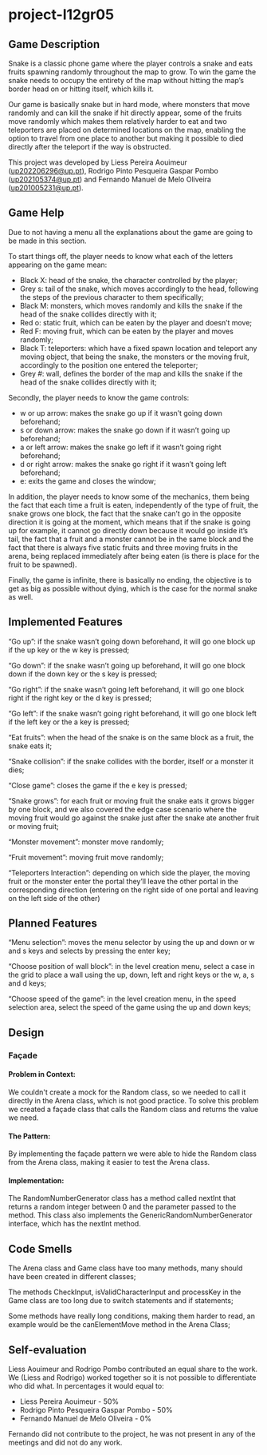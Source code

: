 # project-l12gr05

## Game Description
Snake is a classic phone game where the player controls a snake and eats fruits spawning randomly throughout the map to grow. To win the game the snake needs to occupy the entirety of the map without hitting the map’s border head on or hitting itself, which kills it.

Our game is basically snake but in hard mode, where monsters that move randomly and can kill the snake if hit directly appear, some of the fruits move randomly which makes them relatively harder to eat and two teleporters are placed on determined locations on the map, enabling the option to travel from one place to another but making it possible to died directly after the teleport if the way is obstructed.

This project was developed by Liess Pereira Aouimeur (up202206296@up.pt), Rodrigo Pinto Pesqueira Gaspar Pombo (up202105374@up.pt) and Fernando Manuel de Melo Oliveira (up201005231@up.pt).

## Game Help

Due to not having a menu all the explanations about the game are going to be made in this section.

To start things off, the player needs to know what each of the letters appearing on the game mean:
- Black X: head of the snake, the character controlled by the player;
- Grey s: tail of the snake, which moves accordingly to the head, following the steps of the previous character to them specifically;
- Black M: monsters, which moves randomly and kills the snake if the head of the snake collides directly  with it;
- Red o: static fruit, which can be eaten by the player and doesn’t move;
- Red F: moving fruit, which can be eaten by the player and moves randomly;
- Black T: teleporters: which have a fixed spawn location and teleport any moving object, that being the snake, the monsters or the moving fruit, accordingly to the position one entered the teleporter;
- Grey #: wall, defines the border of the map and kills the snake if the head of the snake collides directly with it;

Secondly, the player needs to know the game controls:
- w or up arrow: makes the snake go up if it wasn’t going down beforehand;
- s or down arrow: makes the snake go down if it wasn’t going up beforehand;
- a or left arrow: makes the snake go left if it wasn’t going right beforehand;
- d or right arrow: makes the snake go right if it wasn’t going left beforehand;
- e: exits the game and closes the window;

In addition, the player needs to know some of the mechanics, them being the fact that each time a fruit is eaten, independently of the type of fruit, the snake grows one block, the fact that the snake can’t go in the opposite direction it is going at the moment, which means that if the snake is going up for example, it cannot go directly down because it would go inside it’s tail, the fact that a fruit and a monster cannot be in the same block and the fact that there is always five static fruits and three moving fruits in the arena, being replaced immediately after being eaten (is there is place for the fruit to be spawned).

Finally, the game is infinite, there is basically no ending, the objective is to get as big as possible without dying, which is the case for the normal snake as well.

## Implemented Features

“Go up”: if the snake wasn’t going down beforehand, it will go one block up if the up key or the w key is pressed; 

“Go down”: if the snake wasn’t going up beforehand, it will go one block down if the down key or the s key is pressed;

“Go right”: if the snake wasn’t going left beforehand, it will go one block right if the right key or the d key is pressed;

“Go left”: if the snake wasn’t going right beforehand, it will go one block left if the left key or the a key is pressed;

“Eat fruits”: when the head of the snake is on the same block as a fruit, the snake eats it;

“Snake collision”: if the snake collides with the border, itself or a monster it dies; 

“Close game”: closes the game if the e key is pressed; 

“Snake grows”: for each fruit or moving fruit the snake eats it grows bigger by one block, and we also covered the edge case scenario where the moving fruit would go against the snake just after the snake ate another fruit or moving fruit;

“Monster movement”: monster move randomly;

“Fruit movement”: moving fruit move randomly;

“Teleporters Interaction”: depending on which side the player, the moving fruit or the monster enter the portal they’ll leave the other portal in the corresponding direction (entering on the right side of one portal and leaving on the left side of the other)

## Planned Features

“Menu selection”: moves the menu selector by using the up and down or w and s keys and selects by pressing the enter key;

“Choose position of wall block”: in the level creation menu, select a case in the grid to place a wall using the up, down, left and right keys or the w, a, s and d keys;

“Choose speed of the game”: in the level creation menu, in the speed selection area, select the speed of the game using the up and down keys;

## Design

### Façade

#### Problem in Context:

We couldn't create a mock for the Random class, so we needed to call it directly in the Arena class, which is not good practice. To solve this problem we created a façade class that calls the Random class and returns the value we need.

#### The Pattern:

By implementing the façade pattern we were able to hide the Random class from the Arena class, making it easier to test the Arena class.

#### Implementation:

The RandomNumberGenerator class has a method called nextInt that returns a random integer between 0 and the parameter passed to the method. This class also implements the GenericRandomNumberGenerator interface, which has the nextInt method.

## Code Smells

The Arena class and Game class have too many methods, many should have been created in different classes;

The methods CheckInput, isValidCharacterInput and processKey in the Game class are too long due to switch statements and if statements;

Some methods have really long conditions, making them harder to read, an example would be the canElementMove method in the Arena Class;

## Self-evaluation

Liess Aouimeur and Rodrigo Pombo contributed an equal share to the work. We (Liess and Rodrigo) worked together so it is not possible to differentiate who did what. In percentages it would equal to:

- Liess Pereira Aouimeur - 50%
- Rodrigo Pinto Pesqueira Gaspar Pombo - 50%
- Fernando Manuel de Melo Oliveira - 0%

Fernando did not contribute to the project, he was not present in any of the meetings and did not do any work.
